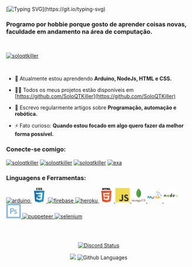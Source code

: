 
[![Typing SVG](https://readme-typing-svg.herokuapp.com?color=ba60ff&lines=Bem-vindos+ao+meu+perfil.)](https://git.io/typing-svg)

<h3>Programo por hobbie porque gosto de aprender coisas novas, faculdade em andamento na área de computação.</h3>
<br>
<p align="left"> 
<a href="https://youtube.com/soloqtkiller" target="blank"><img src="https://img.shields.io/youtube/channel/subscribers/UC0xfoKvD_r-knNBMAIo-x_A?style=flat-square" alt="soloqtkiller" /></a>
</p>

<br>

- 🌱 Atualmente estou aprendendo **Arduino, NodeJs, HTML e CSS.**

- 👨‍💻 Todos os meus projetos estão disponíveis em [https://github.com/SoloQTKiller](https://github.com/SoloQTKiller)

- 📝 Escrevo regularmente artigos sobre **Programação, automação e robótica.**

- ⚡ Fato curioso: **Quando estou focado em algo quero fazer da melhor forma possível.**

<h3 align="left">Conecte-se comigo:</h3>
<p align="left">
<a href="https://twitter.com/soloqtkiller" target="blank"><img align="center" src="https://raw.githubusercontent.com/rahuldkjain/github-profile-readme-generator/master/src/images/icons/Social/twitter.svg" alt="soloqtkiller" height="30" width="40" /></a>
<a href="https://instagram.com/soloqtkiller" target="blank"><img align="center" src="https://raw.githubusercontent.com/rahuldkjain/github-profile-readme-generator/master/src/images/icons/Social/instagram.svg" alt="soloqtkiller" height="30" width="40" /></a>
<a href="https://www.youtube.com/c/soloqtkiller" target="blank"><img align="center" src="https://raw.githubusercontent.com/rahuldkjain/github-profile-readme-generator/master/src/images/icons/Social/youtube.svg" alt="soloqtkiller" height="30" width="40" /></a>
<a href="https://discord.gg/exa" target="blank"><img align="center" src="https://raw.githubusercontent.com/rahuldkjain/github-profile-readme-generator/master/src/images/icons/Social/discord.svg" alt="exa" height="30" width="40" /></a>
</p>

<h3 align="left">Linguagens e Ferramentas:</h3>
<p align="left"> <a href="https://www.arduino.cc/" target="_blank" rel="noreferrer"> <img src="https://cdn.worldvectorlogo.com/logos/arduino-1.svg" alt="arduino" width="40" height="40"/> </a> <a href="https://www.w3schools.com/css/" target="_blank" rel="noreferrer"> <img src="https://raw.githubusercontent.com/devicons/devicon/master/icons/css3/css3-original-wordmark.svg" alt="css3" width="40" height="40"/> </a> <a href="https://firebase.google.com/" target="_blank" rel="noreferrer"> <img src="https://www.vectorlogo.zone/logos/firebase/firebase-icon.svg" alt="firebase" width="40" height="40"/> </a> <a href="https://heroku.com" target="_blank" rel="noreferrer"> <img src="https://www.vectorlogo.zone/logos/heroku/heroku-icon.svg" alt="heroku" width="40" height="40"/> </a> <a href="https://www.w3.org/html/" target="_blank" rel="noreferrer"> <img src="https://raw.githubusercontent.com/devicons/devicon/master/icons/html5/html5-original-wordmark.svg" alt="html5" width="40" height="40"/> </a> <a href="https://developer.mozilla.org/en-US/docs/Web/JavaScript" target="_blank" rel="noreferrer"> <img src="https://raw.githubusercontent.com/devicons/devicon/master/icons/javascript/javascript-original.svg" alt="javascript" width="40" height="40"/> </a> <a href="https://www.mongodb.com/" target="_blank" rel="noreferrer"> <img src="https://raw.githubusercontent.com/devicons/devicon/master/icons/mongodb/mongodb-original-wordmark.svg" alt="mongodb" width="40" height="40"/> </a> <a href="https://www.mysql.com/" target="_blank" rel="noreferrer"> <img src="https://raw.githubusercontent.com/devicons/devicon/master/icons/mysql/mysql-original-wordmark.svg" alt="mysql" width="40" height="40"/> </a> <a href="https://nodejs.org" target="_blank" rel="noreferrer"> <img src="https://raw.githubusercontent.com/devicons/devicon/master/icons/nodejs/nodejs-original-wordmark.svg" alt="nodejs" width="40" height="40"/> </a> <a href="https://www.photoshop.com/en" target="_blank" rel="noreferrer"> <img src="https://raw.githubusercontent.com/devicons/devicon/master/icons/photoshop/photoshop-line.svg" alt="photoshop" width="40" height="40"/> </a> <a href="https://github.com/puppeteer/puppeteer" target="_blank" rel="noreferrer"> <img src="https://www.vectorlogo.zone/logos/pptrdev/pptrdev-official.svg" alt="puppeteer" width="40" height="40"/> </a> <a href="https://www.selenium.dev" target="_blank" rel="noreferrer"> <img src="https://raw.githubusercontent.com/detain/svg-logos/780f25886640cef088af994181646db2f6b1a3f8/svg/selenium-logo.svg" alt="selenium" width="40" height="40"/> </a> </p>

<br>
<p align="center">
    <br>
  <a href="https://discord.com/users/477567345439801345" target="_blank">
    <img width="40%" src="https://lanyard.cnrad.dev/api/477567345439801345?bg=141321&borderRadius=2px" alt="Discord Status"/>
    </a>
<div align="center">
        <img height="150em" src="https://github-readme-stats.vercel.app/api?username=SoloQTKiller&show_icons=true&theme=radical&hide_border=true&layout=compact&include_all_commits=true&count_private=true,contribs" />
        <img width="37%" src="https://github-readme-stats.vercel.app/api/top-langs?username=SoloQTKiller&theme=radical&hide_border=true&layout=compact&langs_count=7" alt="Github Languages" />
      <br>
</div>
